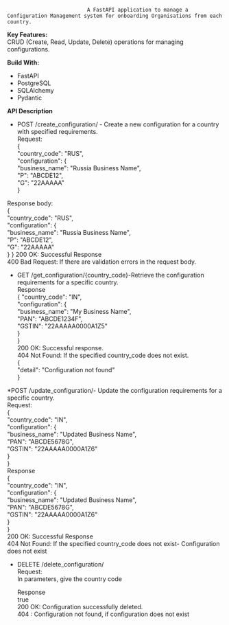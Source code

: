                               A FastAPI application to manage a Configuration Management system for onboarding Organisations from each country.

**Key Features:**<br>
CRUD (Create, Read, Update, Delete) operations for managing configurations.

**Build With:**
* FastAPI
* PostgreSQL
* SQLAlchemy
* Pydantic

**API Description**
* POST /create_configuration/  - Create a new configuration for a country with specified requirements.<br>
  Request:<br>
  {<br>
  "country_code": "RUS",<br>
  "configuration": {<br>
      "business_name": "Russia Business Name",<br>
      "P": "ABCDE12",<br>
      "G": "22AAAAA"<br>
}<br>

Response body:<br>
{<br>
  "country_code": "RUS",<br>
  "configuration": {<br>
    "business_name": "Russia Business Name",<br>
    "P": "ABCDE12",<br>
    "G": "22AAAAA"<br>
  }
}
200	OK: Successful Response<br>
400 Bad Request: If there are validation errors in the request body.<br>

* GET /get_configuration/{country_code}-Retrieve the configuration requirements for a specific country.<br>
  Response<br>
{
  "country_code": "IN",<br>
  "configuration": {<br>
    "business_name": "My Business Name",<br>
    "PAN": "ABCDE1234F",<br>
    "GSTIN": "22AAAAA0000A1Z5"<br>
  }<br>
}<br>
200 OK: Successful response.<br>
404 Not Found: If the specified country_code does not exist.<br>
{<br>
  "detail": "Configuration not found"<br>
}<br>

*POST /update_configuration/- Update the configuration requirements for a specific country.<br>
 Request:<br>
 {<br>
  "country_code": "IN",<br>
  "configuration": {<br>
    "business_name": "Updated Business Name",<br>
    "PAN": "ABCDE5678G",<br>
    "GSTIN": "22AAAAA0000A1Z6"<br>
  }<br>
}<br>
Response<br>
{<br>
  "country_code": "IN",<br>
  "configuration": {<br>
    "business_name": "Updated Business Name",<br>
    "PAN": "ABCDE5678G",<br>
    "GSTIN": "22AAAAA0000A1Z6"<br>
  }<br>
}<br>
200 OK: Successful Response<br>
404 Not Found: If the specified country_code does not exist- Configuration does not exist<br>


* DELETE /delete_configuration/<br>
  Request:<br>
  In parameters, give the country code<br>
  
  Response<br>
    true<br>
  200 OK: Configuration successfully deleted.<br>
  404 : Configuration not found, if configuration does not exist<br>
  
  


  

